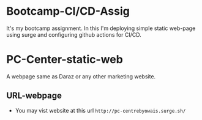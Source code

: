 # Bootcamp-CI/CD-Assig
It's my bootcamp assignment. In this I'm deploying simple static web-page using surge and configuring github actions for CI/CD.

# PC-Center-static-web
A webpage same as Daraz or any other marketing website.

## URL-webpage
* You may vist website at this url `http://pc-centrebyowais.surge.sh/`
